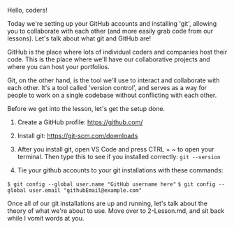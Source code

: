 Hello, coders!

Today we're setting up your GitHub accounts and installing 'git', allowing you to collaborate with each other (and more easily grab code from our lessons). Let's talk about what git and GitHub are!

GitHub is the place where lots of individual coders and companies host their code. This is the place where we'll have our collaborative projects and where you can host your portfolios.

Git, on the other hand, is the tool we'll use to interact and collaborate with each other. It's a tool called 'version control', and serves as a way for people to work on a single codebase without conflicting with each other.

Before we get into the lesson, let's get the setup done.

1. Create a GitHub profile: https://github.com/

2. Install git: https://git-scm.com/downloads

3. After you install git, open VS Code and press CTRL + ~ to open your terminal. Then type this to see if you installed correctly: `git --version`

4. Tie your github accounts to your git installations with these commands:

`$ git config --global user.name "GitHub username here"`
`$ git config --global user.email "githubEmail@example.com"`

Once all of our git installations are up and running, let's talk about the theory of what we're about to use. Move over to 2-Lesson.md, and sit back while I vomit words at you.

